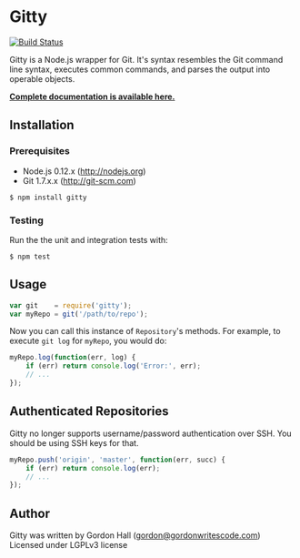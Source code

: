 # Gitty

[![Build Status](https://travis-ci.org/gordonwritescode/gitty.svg)](https://travis-ci.org/gordonwritescode/gitty)

Gitty is a Node.js wrapper for Git. It's syntax resembles the Git command line
syntax, executes common commands, and parses the output into operable objects.

**[Complete documentation is available here.](http://bookch.in/gitty/)**

## Installation

### Prerequisites

* Node.js 0.12.x (http://nodejs.org)
* Git 1.7.x.x (http://git-scm.com)

```
$ npm install gitty
```

### Testing

Run the the unit and integration tests with:

```
$ npm test
```

## Usage

```js
var git    = require('gitty');
var myRepo = git('/path/to/repo');
```

Now you can call this instance of `Repository`'s methods. For example, to
execute `git log` for `myRepo`, you would do:

```javascript
myRepo.log(function(err, log) {
	if (err) return console.log('Error:', err);
	// ...
});
```

## Authenticated Repositories

Gitty no longer supports username/password authentication over SSH. You should
be using SSH keys for that.

```javascript
myRepo.push('origin', 'master', function(err, succ) {
	if (err) return console.log(err);
	// ...
});
```

## Author

Gitty was written by Gordon Hall (gordon@gordonwritescode.com)  
Licensed under LGPLv3 license
